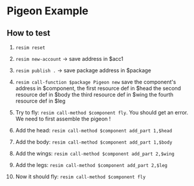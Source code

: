 # Pigeon Example

## How to test
1. `resim reset`
1. `resim new-account` -> save address in $acc1
1. `resim publish .` -> save package address in $package
1. `resim call-function $package Pigeon new` 
    save the component's address in $component,
    the first resource def in $head
    the second resource def in $body
    the third resource def in $wing
    the fourth resource def in $leg

1. Try to fly: `resim call-method $component fly`. You should get an error. We need to first assemble the pigeon !
1. Add the head: `resim call-method $component add_part 1,$head`
1. Add the body: `resim call-method $component add_part 1,$body`
1. Add the wings: `resim call-method $component add_part 2,$wing`
1. Add the legs: `resim call-method $component add_part 2,$leg`
1. Now it should fly: `resim call-method $component fly`